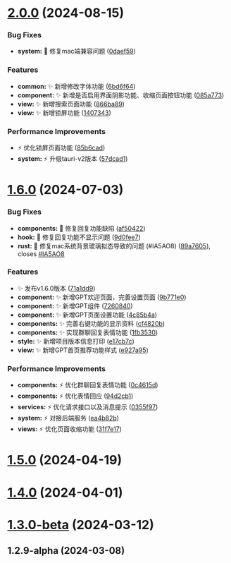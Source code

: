 # [2.0.0](https://github.com/nongyehong/HuLa-IM-Tauri/compare/v1.6.0...v2.0.0) (2024-08-15)


### Bug Fixes

* **system:** :bug: 修复mac端兼容问题 ([0daef59](https://github.com/nongyehong/HuLa-IM-Tauri/commit/0daef59a9f41326a8e82885c3b84857ec3761e92))


### Features

* **common:** :sparkles: 新增修改字体功能 ([6bd6f64](https://github.com/nongyehong/HuLa-IM-Tauri/commit/6bd6f641f1c012dd53bd7dcb5cf4a314bf7d527b))
* **component:** :sparkles: 新增是否启用界面阴影功能、收缩页面按钮功能 ([085a773](https://github.com/nongyehong/HuLa-IM-Tauri/commit/085a773967fd0a26525a2f87dc1d8fddb8d71f1a))
* **view:** :sparkles: 新增搜索页面功能 ([866ba89](https://github.com/nongyehong/HuLa-IM-Tauri/commit/866ba89b93d1a2587afb16fac745779093b9af19))
* **view:** :sparkles: 新增锁屏功能 ([1407343](https://github.com/nongyehong/HuLa-IM-Tauri/commit/14073438d5a9dc82117a84f97b5bd8f239fdfcd4))


### Performance Improvements

* :zap: 优化锁屏页面功能 ([85b6cad](https://github.com/nongyehong/HuLa-IM-Tauri/commit/85b6cad03fdcd538adbdae9fc2e63e0ef72b465a))
* **system:** :zap: 升级tauri-v2版本 ([57dcad1](https://github.com/nongyehong/HuLa-IM-Tauri/commit/57dcad1e9306421c161d555181a9deda48f5685e))



# [1.6.0](https://github.com/nongyehong/HuLa-IM-Tauri/compare/v1.5.0...v1.6.0) (2024-07-03)


### Bug Fixes

* **components:** :bug: 修复回复功能缺陷 ([af50422](https://github.com/nongyehong/HuLa-IM-Tauri/commit/af5042261bc598a68b94db780a332ab38d5a577c))
* **hook:** :bug: 修复回复功能不显示问题 ([9d0fee7](https://github.com/nongyehong/HuLa-IM-Tauri/commit/9d0fee7e5eb0919846d526b1f5a331d3a47f68d8))
* **rust:** :bug: 修复mac系统背景玻璃拟态导致的问题 (#IA5AO8) ([89a7605](https://github.com/nongyehong/HuLa-IM-Tauri/commit/89a7605055d3ab7de83491e1745773458237d7d3)), closes [#IA5AO8](https://github.com/nongyehong/HuLa-IM-Tauri/issues/IA5AO8)


### Features

* :sparkles: 发布v1.6.0版本 ([71a1dd9](https://github.com/nongyehong/HuLa-IM-Tauri/commit/71a1dd93833d4c9534945f28fe636115ef59e862))
* **component:** :sparkles: 新增GPT欢迎页面，完善设置页面 ([9b771e0](https://github.com/nongyehong/HuLa-IM-Tauri/commit/9b771e02ec31af1238f9662e839df6197f501376))
* **component:** :sparkles: 新增GPT组件 ([7260840](https://github.com/nongyehong/HuLa-IM-Tauri/commit/7260840f4b50bcbb4dad8645a84ade8280de4036))
* **component:** :sparkles: 新增GPT页面设置功能 ([4c85b4a](https://github.com/nongyehong/HuLa-IM-Tauri/commit/4c85b4afccdafe83aa0fcbd53e94ef5fc63a7a70))
* **components:** :sparkles: 完善右键功能的显示资料 ([cf4820b](https://github.com/nongyehong/HuLa-IM-Tauri/commit/cf4820bffbdee50fc1e7b44c72b51cd2c4d80091))
* **components:** :sparkles: 实现群聊回复表情功能 ([1fb3530](https://github.com/nongyehong/HuLa-IM-Tauri/commit/1fb3530cbdceef702430b272b99d3e99277c52d0))
* **style:** :sparkles: 新增项目版本信息打印 ([e17cb7c](https://github.com/nongyehong/HuLa-IM-Tauri/commit/e17cb7c24a233417ab34a1de3b04cbdc32ebc2e0))
* **view:** :sparkles: 新增GPT首页推荐功能样式 ([e927a95](https://github.com/nongyehong/HuLa-IM-Tauri/commit/e927a95fa4f95da7299459941b00d2f633217bca))


### Performance Improvements

* **components:** :zap: 优化群聊回复表情功能 ([0c4615d](https://github.com/nongyehong/HuLa-IM-Tauri/commit/0c4615d4135fb3f740cb88f8f38502c9fc90bc5d))
* **components:** :zap: 优化表情回应 ([94d2cb1](https://github.com/nongyehong/HuLa-IM-Tauri/commit/94d2cb1fec8db8901ffc85cdf8680919c58abf11))
* **services:** :zap: 优化请求接口以及消息提示 ([0355f97](https://github.com/nongyehong/HuLa-IM-Tauri/commit/0355f976b854d96e613160d2bf6cc7e5605ea0ac))
* **system:** :zap: 对接后端服务 ([ea4b82b](https://github.com/nongyehong/HuLa-IM-Tauri/commit/ea4b82be25a058a198716cebcf8becfcf252819c))
* **views:** :zap: 优化页面收缩功能 ([31f7e17](https://github.com/nongyehong/HuLa-IM-Tauri/commit/31f7e1732cbe571e3f53564c57a339812b2c1a5b))



# [1.5.0](https://github.com/nongyehong/HuLa-IM-Tauri/compare/v1.4.0...v1.5.0) (2024-04-19)



# [1.4.0](https://github.com/nongyehong/HuLa-IM-Tauri/compare/v1.3.0-beta...v1.4.0) (2024-04-01)



# [1.3.0-beta](https://github.com/nongyehong/HuLa-IM-Tauri/compare/v1.2.9-alpha...v1.3.0-beta) (2024-03-12)



## 1.2.9-alpha (2024-03-08)



